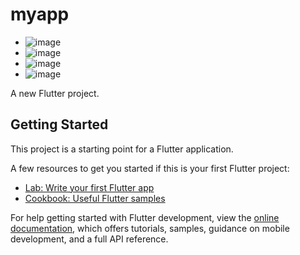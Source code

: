 # myapp
- ![image](https://github.com/user-attachments/assets/ea3c6c4e-16a1-4e04-8b11-9f8677605d09)
- ![image](https://github.com/user-attachments/assets/4b896289-0d23-4acc-9422-d978d941d080)
- ![image](https://github.com/user-attachments/assets/9c120cc7-4347-4cbd-b774-9b15ef6c4f5b)
- ![image](https://github.com/user-attachments/assets/d6e1cfc1-e606-49b9-96f9-2f3fd260079f)



A new Flutter project.

## Getting Started

This project is a starting point for a Flutter application.

A few resources to get you started if this is your first Flutter project:

- [Lab: Write your first Flutter app](https://docs.flutter.dev/get-started/codelab)
- [Cookbook: Useful Flutter samples](https://docs.flutter.dev/cookbook)

For help getting started with Flutter development, view the
[online documentation](https://docs.flutter.dev/), which offers tutorials,
samples, guidance on mobile development, and a full API reference.

